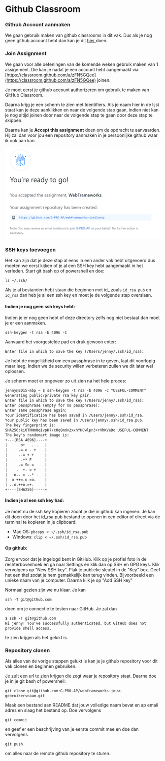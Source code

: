 # Github Classroom

### Github Account aanmaken

We gaan gebruik maken van github classrooms in dit vak. Dus als je nog geen github account hebt dan kan je dit [hier ](https://www.github.com)doen. 

### Join Assignment

We gaan voor alle oefeningen van de komende weken gebruik maken van 1 assignment. Die kan je nadat je een account hebt aangemaakt via [https://classroom.github.com/a/zFN5GQee](https://classroom.github.com/a/zFN5GQee) joinen. 

Je moet eerst je github account authorizeren om gebruik te maken van GitHub Classroom.

Daarna krijg je een scherm te zien met Identifiers. Als je naam hier in de lijst staat kan je deze aanklikken en naar de volgende stap gaan, indien niet kan je nog altijd joinen door naar de volgende stap te gaan door deze stap te skippen.

Daarna kan je **Accept this assignment** doen om de opdracht te aanvaarden. Hij zal dan voor jou een repository aanmaken in je persoonlijke github waar ik ook aan kan.

![](../.gitbook/assets/image%20%2836%29.png)

### SSH keys toevoegen

Het kan zijn dat je deze stap al eens in een ander vak hebt uitgevoerd dus moeten we eerst kijken of je al een SSH key hebt aangemaakt in het verleden. Start git bash op of powershell en doe:

```text
ls ~/.ssh/
```

Als je al bestanden hebt staan die beginnen met id\_ zoals `id_rsa.pub` en `id_rsa` dan heb je al een ssh key en moet je de volgende stap overslaan.

#### **Indien je nog geen ssh keys hebt:**

Indien je er nog geen hebt of deze directory zelfs nog niet bestaat dan moet je er een aanmaken. 

```text
ssh-keygen -t rsa -b 4096 -C
```

Aanvaard het voorgestelde pad en druk gewoon enter:

```text
Enter file in which to save the key (/Users/jenny/.ssh/id_rsa):
```

Je hebt de mogelijkheid om een passphrase in te geven, laat dit voorlopig maar leeg. Indien we de security willen verbeteren zullen we dit later wel oplossen. 

Je scherm moet er ongeveer zo uit zien na het hele proces:

```text
jenny@2015-mbp ~ $ ssh-keygen -t rsa -b 4096 -C "USEFUL-COMMENT"
Generating public/private rsa key pair.
Enter file in which to save the key (/Users/jenny/.ssh/id_rsa):     
Enter passphrase (empty for no passphrase): 
Enter same passphrase again: 
Your identification has been saved in /Users/jenny/.ssh/id_rsa.
Your public key has been saved in /Users/jenny/.ssh/id_rsa.pub.
The key fingerprint is:
SHA256:ki0TNHm8qIvpH7/c0qQmdv2xxhYHCwlpn3+rVhKVeDo USEFUL-COMMENT
The key's randomart image is:
+---[RSA 4096]----+
|      o+   . .   |
|     .=.o . +    |
|     ..= + +     |
|      .+* E      |
|     .= So =     |
|    .  +. = +    |
|   o.. = ..* .   |
|  o ++=.o =o.    |
| ..o.++o.=+.     |
+----[SHA256]-----+
```

#### **Indien je al een ssh key had:**

Je moet nu de ssh key kopieren zodat je die in github kan ingeven. Je kan dit doen door het id\_rsa.pub bestand te openen in een editor of direct via de terminal te kopieren in je clipboard.

* Mac OS: `pbcopy < ~/.ssh/id_rsa.pub`
* Windows: `clip < ~/.ssh/id_rsa.pub`

#### **Op github:**

Zorg ervoor dat je ingelogd bent in GitHub. Klik op je profiel foto in de rechterbovenhoek en ga naar Settings en klik dan op SSH en GPG keys. Klik vervolgens op "New SSH key". Plak je publieke sleutel in de "Key" box. Geef het een titel zodat je hem gemakkelijk kan terug vinden. Bijvoorbeeld een unieke naam van je computer. Daarna klik je op "Add SSH key"

Normaal gezien zijn we nu klaar. Je kan 

```text
ssh -T git@github.com
```

doen om je connectie te testen naar GitHub. Je zal dan 

```text
$ ssh -T git@github.com
Hi jenny! You've successfully authenticated, but GitHub does not provide shell access.
```

te zien krijgen als het gelukt is.

### **Repository clonen**

Als alles van de vorige stappen gelukt is kan je je github repository voor dit vak clonen en beginnen gebruiken.

Je zult een url te zien krijgen die zegt waar je repository staat. Daarna doe je in je git bash of powershell:

```text
git clone git@github.com:G-PRO-AP/webframeworks-jouw-gebruikersnaam.git
```

Maak een bestand aan README dat jouw volledige naam bevat en ap email adres en slaag het bestand op. Doe vervolgens

```text
git commit
```

en geef er een beschrijving van je eerste commit mee en doe dan vervolgens

```text
git push
```

om alles naar de remote github repository te sturen.

